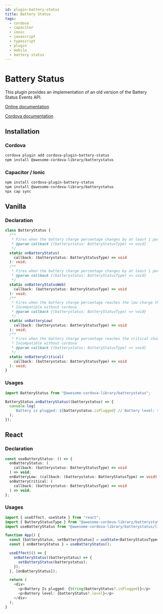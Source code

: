 ```yaml
---
id: plugin-battery-status
title: Battery Status
tags:
  - cordova
  - capacitor
  - ionic
  - javascript
  - typescript
  - plugin
  - mobile
  - battery status
---
```


# Battery Status

This plugin provides an implementation of an old version of the Battery Status Events API.

[Online documentation](https://awesomecordovalibrary.com)

[Cordova documentation](https://cordova.apache.org/docs/en/11.x/reference/cordova-plugin-battery-status/index.html)

## Installation

### Cordova

```bash
cordova plugin add cordova-plugin-battery-status
npm install @awesome-cordova-library/batterystatus
```

### Capacitor / Ionic

```bash
npm install cordova-plugin-battery-status
npm install @awesome-cordova-library/batterystatus
npx cap sync
```

## Vanilla

### Declaration

```typescript
class BatteryStatus {
  /**
   * Fires when the battery charge percentage changes by at least 1 percent, or when the device is plugged in or unplugged. Returns an object containing battery status.
   * @param callback {(batterystatus: BatteryStatusType) => void}
   */
  static onBatteryStatus(
    callback: (batterystatus: BatteryStatusType) => void
  ): void;
  /**
   * Fires when the battery charge percentage changes by at least 1 percent, or when the device is plugged in or unplugged. Returns an object containing battery status.
   * @param callback {(batterystatus: BatteryStatusType) => void}
   */
  static onBatteryStatusWeb(
    callback: (batterystatus: BatteryStatusType) => void
  ): void;
  /**
   * Fires when the battery charge percentage reaches the low charge threshold. This threshold value is device-specific.
   * Incompatible without cordova
   * @param callback {(batterystatus: BatteryStatusType) => void}
   */
  static onBatteryLow(
    callback: (batterystatus: BatteryStatusType) => void
  ): void;
  /**
   * Fires when the battery charge percentage reaches the critical charge threshold. This threshold value is device-specific.
   * Incompatible without cordova
   * @param callback {(batterystatus: BatteryStatusType) => void}
   */
  static onBatteryCritical(
    callback: (batterystatus: BatteryStatusType) => void
  ): void;
}
```

### Usages

```typescript
import BatteryStatus from "@awesome-cordova-library/batterystatus";

BatteryStatus.onBatteryStatus((batterystatus) => {
  console.log(
    `Battery is plugged: ${batterystatus.isPlugged} // Battery level: ${batterystatus.level}`
  );
});
```

## React

### Declaration

```typescript
const useBatteryStatus: () => {
  onBatteryStatus: (
    callback: (batterystatus: BatteryStatusType) => void
  ) => void;
  onBatteryLow: (callback: (batterystatus: BatteryStatusType) => void) => void;
  onBatteryCritical: (
    callback: (batterystatus: BatteryStatusType) => void
  ) => void;
};
```

### Usages

```typescript
import { useEffect, useState } from "react";
import { BatteryStatusType } from "@awesome-cordova-library/batterystatus";
import useBatteryStatus from "@awesome-cordova-library/batterystatus/lib/react";

function App() {
  const [batteryStatus, setBatteryStatus] = useState<BatteryStatusType>();
  const { onBatteryStatus } = useBatteryStatus();

  useEffect(() => {
    onBatteryStatus((batterystatus) => {
      setBatteryStatus(batterystatus);
    });
  }, [onBatteryStatus]);

  return (
    <div>
      <p>Battery Is plugged: {String(batteryStatus?.isPlugged)}</p>
      <p>Battery level: {batteryStatus?.level}</p>
    </div>
  );
}
```
